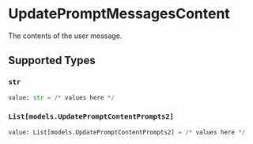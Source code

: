 # UpdatePromptMessagesContent

The contents of the user message.


## Supported Types

### `str`

```python
value: str = /* values here */
```

### `List[models.UpdatePromptContentPrompts2]`

```python
value: List[models.UpdatePromptContentPrompts2] = /* values here */
```

